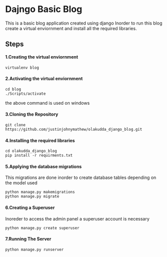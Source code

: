 # Dajngo Basic Blog
This is a basic blog application created using django
Inorder to run this blog create a virtual enviornment and install all the required libraries.
## Steps

 
#### 1.Creating the virtual enviornment

    virtualenv blog
#### 2.Activating the virtual enviornment

    cd blog 
    ./Scripts/activate
the above command is used on windows
#### 3.Cloning the Repository

    git clone https://github.com/justinjohnymathew/olakudda_django_blog.git
#### 4.Installing the required libraries

    cd olakudda_django_blog
    pip install -r requirments.txt
#### 5.Applying the database migrations
This migrations are done inorder to create database tables depending on the model used

    python manage.py makemigrations
    python manage.py migrate
#### 6.Creating a Superuser
Inoreder to access the admin panel a superuser account is necessary 

    python manage.py create superuser
#### 7.Running The Server

    python manage.py runserver

